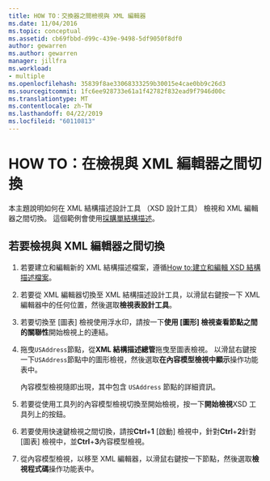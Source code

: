 ```yaml
---
title: HOW TO：交換器之間檢視與 XML 編輯器
ms.date: 11/04/2016
ms.topic: conceptual
ms.assetid: cb69fbbd-d99c-439e-9498-5df9050f8df0
author: gewarren
ms.author: gewarren
manager: jillfra
ms.workload:
- multiple
ms.openlocfilehash: 35839f8ae33068333259b30015e4cae0bb9c26d3
ms.sourcegitcommit: 1fc6ee928733e61a1f42782f832ead9f7946d00c
ms.translationtype: MT
ms.contentlocale: zh-TW
ms.lasthandoff: 04/22/2019
ms.locfileid: "60110813"
---
```

# <a name="how-to-switch-between-views-and-the-xml-editor"></a>HOW TO：在檢視與 XML 編輯器之間切換

本主題說明如何在 XML 結構描述設計工具 （XSD 設計工具） 檢視和 XML 編輯器之間切換。 這個範例會使用[採購單結構描述](../xml-tools/sample-xsd-file-simple-schema.md)。

## <a name="to-switch-between-the-views-and-the-xml-editor"></a>若要檢視與 XML 編輯器之間切換

1. 若要建立和編輯新的 XML 結構描述檔案，遵循[How to:建立和編輯 XSD 結構描述檔案](../xml-tools/how-to-create-and-edit-an-xsd-schema-file.md)。

2. 若要從 XML 編輯器切換至 XML 結構描述設計工具，以滑鼠右鍵按一下 XML 編輯器中的任何位置，然後選取**檢視表設計工具**。

3. 若要切換至 [圖表] 檢視使用浮水印，請按一下**使用 [圖形] 檢視查看節點之間的關聯性**開始檢視上的連結。

4. 拖曳`USAddress`節點，從**XML 結構描述總管**拖曳至圖表檢視。 以滑鼠右鍵按一下`USAddress`節點中的圖形檢視，然後選取**在內容模型檢視中顯示**操作功能表中。

     內容模型檢視隨即出現，其中包含 `USAddress` 節點的詳細資訊。

5. 若要從使用工具列的內容模型檢視切換至開始檢視，按一下**開始檢視**XSD 工具列上的按鈕。

6. 若要使用快速鍵檢視之間切換，請按**Ctrl**+**1** [啟動] 檢視中，針對**Ctrl**+**2**針對 [圖表] 檢視中，並**Ctrl**+**3**內容模型檢視。

7. 從內容模型檢視，以移至 XML 編輯器，以滑鼠右鍵按一下節點，然後選取**檢視程式碼**操作功能表中。